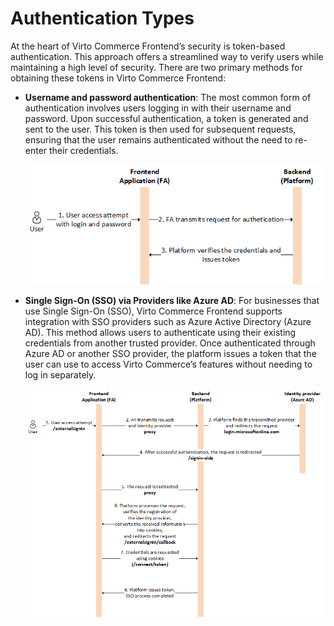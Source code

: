 # Authentication Types

At the heart of Virto Commerce Frontend’s security is token-based authentication. This approach offers a streamlined way to verify users while maintaining a high level of security. There are two primary methods for obtaining these tokens in Virto Commerce Frontend:

* **Username and password authentication**: The most common form of authentication involves users logging in with their username and password. Upon successful authentication, a token is generated and sent to the user. This token is then used for subsequent requests, ensuring that the user remains authenticated without the need to re-enter their credentials.

    ![Login-password authentication](media/login-password-authentication.png)

* **Single Sign-On (SSO) via Providers like Azure AD**: For businesses that use Single Sign-On (SSO), Virto Commerce Frontend supports integration with SSO providers such as Azure Active Directory (Azure AD). This method allows users to authenticate using their existing credentials from another trusted provider. Once authenticated through Azure AD or another SSO provider, the platform issues a token that the user can use to access Virto Commerce’s features without needing to log in separately.

    ![SSO](media/sso-flow-illustration.png)